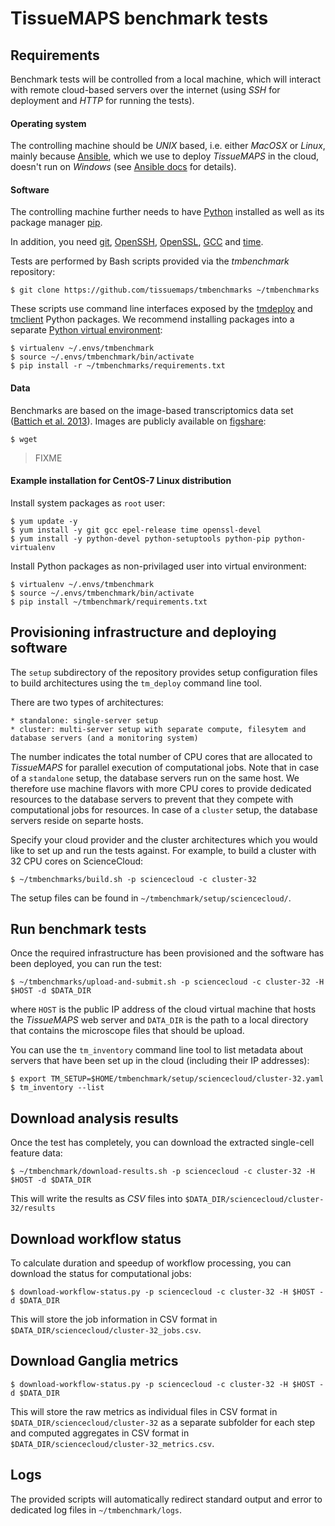 TissueMAPS benchmark tests
==========================


Requirements
------------

Benchmark tests will be controlled from a local machine, which will interact with remote cloud-based servers over the internet (using *SSH* for deployment and *HTTP* for running the tests).

#### Operating system

The controlling machine should be *UNIX* based, i.e. either *MacOSX* or *Linux*, mainly because [Ansible](https://docs.ansible.com/ansible/), which we use to deploy *TissueMAPS* in the cloud, doesn't run on *Windows* (see [Ansible docs](https://docs.ansible.com/ansible/intro_windows.html#using-a-windows-control-machine) for details).


#### Software

The controlling machine further needs to have [Python](https://www.python.org/) installed as well as its package manager [pip](https://pip.pypa.io/en/stable/).

In addition, you need [git](https://git-scm.com/), [OpenSSH](https://www.openssh.com/), [OpenSSL](https://www.openssl.org/), [GCC](https://gcc.gnu.org/>) and [time](https://www.gnu.org/software/time/).

Tests are performed by Bash scripts provided via the *tmbenchmark* repository:

    $ git clone https://github.com/tissuemaps/tmbenchmarks ~/tmbenchmarks

These scripts use command line interfaces exposed by the [tmdeploy](https://pypi.python.org/pypi/tmdeploy) and [tmclient](https://pypi.python.org/pypi/tmclient) Python packages. We recommend installing packages into a separate [Python virtual environment](https://virtualenv.pypa.io/en/stable/):

    $ virtualenv ~/.envs/tmbenchmark
    $ source ~/.envs/tmbenchmark/bin/activate
    $ pip install -r ~/tmbenchmarks/requirements.txt


#### Data

Benchmarks are based on the image-based transcriptomics data set ([Battich et al. 2013](https://www.nature.com/nmeth/journal/v10/n11/full/nmeth.2657.html?foxtrotcallback=true)). Images are publicly available on [figshare](https://figshare.com):

    $ wget

> FIXME


#### Example installation for CentOS-7 Linux distribution

Install system packages as `root` user:

    $ yum update -y
    $ yum install -y git gcc epel-release time openssl-devel
    $ yum install -y python-devel python-setuptools python-pip python-virtualenv

Install Python packages as non-privilaged user into virtual environment:

    $ virtualenv ~/.envs/tmbenchmark
    $ source ~/.envs/tmbenchmark/bin/activate
    $ pip install ~/tmbenchmark/requirements.txt


Provisioning infrastructure and deploying software
--------------------------------------------------

The ``setup`` subdirectory of the repository provides setup configuration files to build architectures using the ``tm_deploy`` command line tool.

There are two types of architectures:

    * standalone: single-server setup
    * cluster: multi-server setup with separate compute, filesytem and database servers (and a monitoring system)

The number indicates the total number of CPU cores that are allocated to *TissueMAPS* for parallel execution of computational jobs. Note that in case of a ``standalone`` setup, the database servers run on the same host. We therefore use machine flavors with more CPU cores to provide dedicated resources to the database servers to prevent that they compete with computational jobs for resources. In case of a ``cluster`` setup, the database servers reside on separte hosts.

Specify your cloud provider and the cluster architectures which you would like to set up and run the tests against. For example, to build a cluster with 32 CPU cores on ScienceCloud:

    $ ~/tmbenchmarks/build.sh -p sciencecloud -c cluster-32

The setup files can be found in ``~/tmbenchmark/setup/sciencecloud/``.

Run benchmark tests
-------------------

Once the required infrastructure has been provisioned and the software has been deployed, you can run the test:

    $ ~/tmbenchmarks/upload-and-submit.sh -p sciencecloud -c cluster-32 -H $HOST -d $DATA_DIR

where ``HOST`` is the public IP address of the cloud virtual machine that hosts the *TissueMAPS* web server and ``DATA_DIR`` is the path to a local directory that contains the microscope files that should be upload.

You can use the ``tm_inventory`` command line tool to list metadata about servers that have been set up in the cloud (including their IP addresses):

    $ export TM_SETUP=$HOME/tmbenchmark/setup/sciencecloud/cluster-32.yaml
    $ tm_inventory --list

Download analysis results
-------------------------

Once the test has completely, you can download the extracted single-cell feature data:

    $ ~/tmbenchmark/download-results.sh -p sciencecloud -c cluster-32 -H $HOST -d $DATA_DIR

This will write the results as *CSV* files into ``$DATA_DIR/sciencecloud/cluster-32/results``


Download workflow status
------------------------

To calculate duration and speedup of workflow processing, you can download the status for computational jobs:

    $ download-workflow-status.py -p sciencecloud -c cluster-32 -H $HOST -d $DATA_DIR

This will store the job information in CSV format in ``$DATA_DIR/sciencecloud/cluster-32_jobs.csv``.

Download Ganglia metrics
------------------------

    $ download-workflow-status.py -p sciencecloud -c cluster-32 -H $HOST -d $DATA_DIR

This will store the raw metrics as individual files in CSV format in ``$DATA_DIR/sciencecloud/cluster-32`` as a separate subfolder for each step and computed aggregates in CSV format in ``$DATA_DIR/sciencecloud/cluster-32_metrics.csv``.

Logs
----

The provided scripts will automatically redirect standard output and error to dedicated log files in `~/tmbenchmark/logs`.
